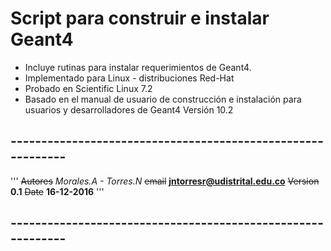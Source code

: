 # Script para construir e instalar Geant4

 - Incluye rutinas para instalar requerimientos de Geant4.
 - Implementado para Linux  - distribuciones Red-Hat
 - Probado en Scientific Linux 7.2
 - Basado en el manual de usuario de construcción e instalación 
   para usuarios y desarrolladores de Geant4 Versión 10.2  

## ------------------------------------------------------------
 '''
 ~~Autores~~ *Morales.A - Torres.N* 
 ~~email~~ **jntorresr@udistrital.edu.co**
 ~~Version~~ **0.1**
 ~~Date~~ **16-12-2016**
 '''
## ------------------------------------------------------------
